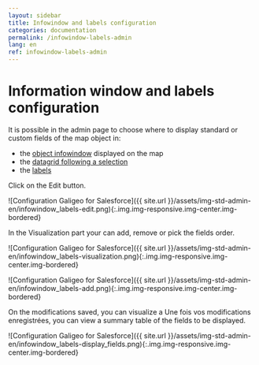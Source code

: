 ```yaml
---
layout: sidebar
title: Infowindow and labels configuration
categories: documentation
permalink: /infowindow-labels-admin
lang: en
ref: infowindow-labels-admin
---
```


# Information window and labels configuration

It is possible in the admin page to choose where to display standard or custom fields of the map object in:

- the [object infowindow](/interface-en#information-window) displayed on the map
- the [datagrid following a selection](/selection-en#statistical-analysis)
- the [labels](/filters-en#searching-within-records)

Click on the Edit button. 

![Configuration Galigeo for Salesforce]({{ site.url }}/assets/img-std-admin-en/infowindow_labels-edit.png){:.img.img-responsive.img-center.img-bordered}

In the Visualization part your can add, remove or pick the fields order.

![Configuration Galigeo for Salesforce]({{ site.url }}/assets/img-std-admin-en/infowindow_labels-visualization.png){:.img.img-responsive.img-center.img-bordered}

![Configuration Galigeo for Salesforce]({{ site.url }}/assets/img-std-admin-en/infowindow_labels-add.png){:.img.img-responsive.img-center.img-bordered}

On the modifications saved, you can visualize a Une fois vos modifications enregistrées, you can view a summary table of the fields to be displayed.

![Configuration Galigeo for Salesforce]({{ site.url }}/assets/img-std-admin-en/infowindow_labels-display_fields.png){:.img.img-responsive.img-center.img-bordered}